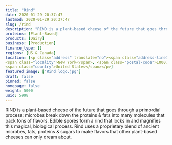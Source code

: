 ```yaml
---
title: "Rind"
date: 2020-01-29 20:37:47
lastmod: 2020-01-29 20:37:47
slug: /rind
description: "RIND is a plant-based cheese of the future that goes through a primordial process; microbes break down the proteins & fats into many molecules that pack tons of flavors. Edible spores form a rind that locks in and magnifies this magical, biological process. Rind uses a proprietary blend of ancient microbes, fats, proteins & sugars to make flavors that other plant-based cheeses can only dream about."
proteins: [Plant-Based]
products: [Dairy]
business: [Production]
finance_type: []
regions: [US & Canada]
location: [<p class="address" translate="no"><span class="address-line1">Broadway</span><br>
<span class="locality">New York</span>, <span class="postal-code">10007</span><br>
<span class="country">United States</span></p>]
featured_image: ["Rind logo.jpg"]
draft: false
pinned: false
homepage: false
weight: 5000
uuid: 5998
---
```

<p>RIND is a plant-based cheese of the future that goes through a primordial process; microbes break down the proteins & fats into many molecules that pack tons of flavors. Edible spores form a rind that locks in and magnifies this magical, biological process. Rind uses a proprietary blend of ancient microbes, fats, proteins & sugars to make flavors that other plant-based cheeses can only dream about.</p>
